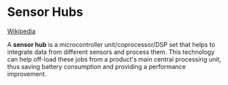# Sensor Hubs
[Wikipedia](https://en.wikipedia.org/wiki/Sensor_hub)

A **sensor hub** is a microcontroller unit/coprocessor/DSP set that helps to integrate data from different sensors and process them. This technology can help off-load these jobs from a product's main central processing unit, thus saving battery consumption and providing a performance improvement.